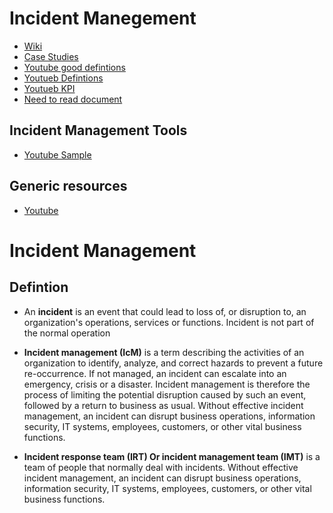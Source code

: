# Incident Manegement

* [Wiki](https://en.wikipedia.org/wiki/Incident_management)
* [Case Studies](https://web.archive.org/web/20140910200104/http://cmo-software.com/resources/case-studies/)
* [Youtube good defintions](https://www.youtube.com/watch?v=1kN1pijMBzo&t=24s)
* [Youtueb Defintions](https://www.youtube.com/watch?v=2gHelVty7xU)
* [Youtueb KPI](https://www.youtube.com/watch?v=skeZLLfSmQA)
* [Need to read document](http://taskmap.com/TaskMap%20Templates/ITIL%20Incident%20Management/ITIL%20Incident%20Management%20DOC.htm)

## Incident Management Tools

* [Youtube Sample](https://www.youtube.com/watch?v=95W_m_imIKQ&t=9s)

## Generic resources

* [Youtube](https://www.youtube.com/channel/UCTvlaWT_ZkzYrzGAbFfcJ6g/playlists)

# Incident Management

## Defintion

* An **incident** is an event that could lead to loss of, or disruption to, an organization's operations, services or functions. Incident is not part of the normal operation

* **Incident management (IcM)** is a term describing the activities of an organization to identify, analyze, and correct hazards to prevent a future re-occurrence. If not managed, an incident can escalate into an emergency, crisis or a disaster. Incident management is therefore the process of limiting the potential disruption caused by such an event, followed by a return to business as usual. Without effective incident management, an incident can disrupt business operations, information security, IT systems, employees, customers, or other vital business functions.

* **Incident response team (IRT) Or incident management team (IMT)** is a team of people that normally deal with incidents. Without effective incident management, an incident can disrupt business operations, information security, IT systems, employees, customers, or other vital business functions.
